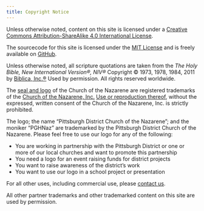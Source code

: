 ```yaml
---
title: Copyright Notice
---
```


Unless otherwise noted, content on this site is licensed under a [Creative Commons Attribution-ShareAlike 4.0 International License](https://creativecommons.org/licenses/by-sa/4.0/).

The sourcecode for this site is licensed under the [MIT License](https://github.com/pghnaz/pghnaz.org/blob/master/LICENSE) and is freely available on [GitHub](https://github.com/pghnaz/pghnaz.org).

Unless otherwise noted, all scripture quotations are taken from the _The Holy Bible, New International Version®, NIV®_ Copyright © 1973, 1978, 1984, 2011 by [Biblica, Inc.®](https://www.biblica.com/) Used by permission. All rights reserved worldwide.

The [seal and logo](http://nazarene.org/identity/) of the Church of the Nazarene are registered trademarks of the [Church of the Nazarene, Inc.](http://nazarene.org/) [Use or reproduction thereof](http://nazarene.org/sites/default/files/docs/Communications/Logos/Nazarene_Logo_Usage_Guide.pdf), without the expressed, written consent of the Church of the Nazarene, Inc. is strictly prohibited.

The logo; the name “Pittsburgh District Church of the Nazarene”; and the moniker “PGHNaz” are trademarked by the Pittsburgh District Church of the Nazarene. Please feel free to use our logo for any of the following:

* You are working in partnership with the Pittsburgh District or one or more of our local churches and want to promote this partnership
* You need a logo for an event raising funds for district projects
* You want to raise awareness of the district’s work
* You want to use our logo in a school project or presentation

For all other uses, including commercial use, please [contact us](/contact/).

All other partner trademarks and other trademarked content on this site are used by permission.
